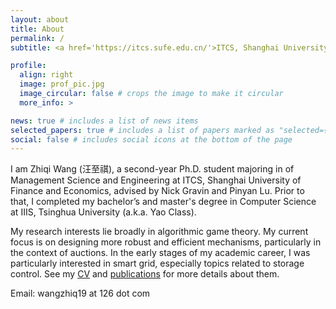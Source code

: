 ```yaml
---
layout: about
title: About
permalink: /
subtitle: <a href='https://itcs.sufe.edu.cn/'>ITCS, Shanghai University of Finance and Economics</a>.

profile:
  align: right
  image: prof_pic.jpg
  image_circular: false # crops the image to make it circular
  more_info: >

news: true # includes a list of news items
selected_papers: true # includes a list of papers marked as "selected={true}"
social: false # includes social icons at the bottom of the page
---
```


I am Zhiqi Wang (汪至祺), a second-year Ph.D. student majoring in of Management Science and Engineering at ITCS, Shanghai University of Finance and Economics, advised by Nick Gravin and Pinyan Lu. Prior to that, I completed my bachelor’s and master's degree in Computer Science at IIIS, Tsinghua University (a.k.a. Yao Class).

My research interests lie broadly in algorithmic game theory. My current focus is on designing more robust and efficient mechanisms, particularly in the context of auctions.
In the early stages of my academic career, I was particularly interested in smart grid, especially topics related to storage control.
See my <a href="{{ '/assets/pdf/CV.pdf' | relative_url }}">CV</a> and <a href="{{ '/publications/' | relative_url }}">publications</a> for more details about them.

Email: wangzhiq19 at 126 dot com
